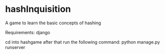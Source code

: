 # hashInquisition
A game to learn the basic concepts of hashing 

Requirements:
django

cd into hashgame
after that run the following command:
python manage.py runserver